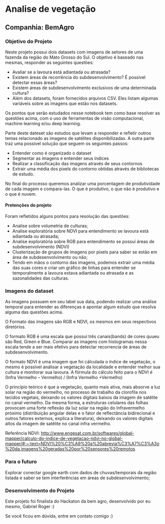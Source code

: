 # Analise de vegetação

## Companhia: BemAgro

### Objetivo do Projeto

Neste projeto possui dois datasets com imagens de setores de uma fazenda da região do Mato Grosso do Sul. O objetivo é baseado nas mesmas, responder as seguintes questões:

- Avaliar se a lavoura está adiantada ou atrasada?
- Existem áreas de recorrência do subdesenvolvimento? É possível detectar essas áreas?
- Existem áreas de subdesenvolvimento exclusivos de uma determinada cultura?
- Além dos datasets, foram fornecidos arquivos CSV. Eles listam algumas variáveis sobre as imagens que estão nos datasets.

Os pontos que serão estudados nesse notebook tem como base resolver as questões acima,  com o uso de ferramentas de visão computacional, machine learning e/ou deep learning.

Parte deste dateset são estudos que levam a responder e refletir outros temas relacionado as imagens de satélites disponibilizadas. A outra parte traz uma possível solução que seguem os seguintes passos:

- Entender como é organizado o dataset
- Segmentar as imagens e entender seus índices
- Realizar a classificação das imagens através de seus contornos
- Extrair uma média dos pixels do contorno obtidas através de bibliotecas de estudo.

No final do processo queremos analizar uma porcentagem de produtividade de cada imagem e compara-las. O que é produtivo, o que não é produtivo e o que é nuvem.

#### Pretenções do projeto

Foram refletidos alguns pontos para resolução das questões:

- Analise sobre volumetria de culturas;
- Analise exploratória sobre NDVI para entendimento se lavoura está adiantada ou atrasada;
- Analise exploratória sobre RGB para entendimento se possuí áreas de subdesenvolvimento (NDVI)
- Clusterização de grupos de imagens por pixels para saber se estão em área de subdesenvolvimento ou não;
- Tendo em mãos o contorno das imagens, podemos extraír uma média das suas cores e criar um gráfico de linhas para entender se temporalmente a lavoura estava adiantada ou atrasada e as sazonalidades das culturas.

### Imagens do dataset

As imagens possuem em seu label sua data, podendo realizar uma análise temporal para entender as diferenças e apontar algum estudo que resolva alguma das questões acima.

O Formato das imagens são RGB e NDVI, os mesmos em seus respectivos diretórios.

O formato RGB é uma escala que possuí três canais(bands) de cores quueu são Red, Green e Blue. Comparar as imagens com histogramas nessa escala tende a ser mais efetivo para detectar recorrencia de áreas de subdesenvolvimento.

O formato NDVI é uma imagem que foi cálculada o índice de vegetação, o mesmo é possível análisar a vegetação da localidade e entender melhor sua cultura e monitorar sua lavoura.
A fórmula do cálculo feito para o NDVI é (Infra Vermelho – Vermelho) / (Infra Vermelho +Vermelho)

O princípio teórico é que a vegetação, quanto mais ativa, mais absorve a luz solar na região do vermelho, no processo de trabalho da clorofila nos tecidos vegetais, deixando os valores digitais baixos da imagem de satélite no canal vermelho. Da mesma forma, a estruturas celulares das folhas provocam uma forte reflexão da luz solar na região do Infravermelho próximo (distribuição angular delas e o fator de reflectância bidirecional e outros fatores externos, explica a literatura), deixando os valores digitais altos da imagem de satélite no canal infra vermelho. 

Referência NDVI:
http://www.engesat.com.br/softwares/global-mapper/calculo-do-indice-de-vegetacao-ndvi-no-global-mapper/#:~:text=NDVI%20%C3%A9%20a%20abrevia%C3%A7%C3%A3o%20da,imagens%20geradas%20por%20sensores%20remotos

### Para o futuro

Explorar conectar google earth com dados de chuvas/temporais da região listada e saber se tem interferências em áreas de subdesenvolvimento;

### Desenvolvimento do Projeto

Este projeto foi finalista do Hackaton da bem agro, desenvolvido por eu mesmo, Gabriel Roger :) 

Se você ficou em dúvida, entre em contato comigo :) 
